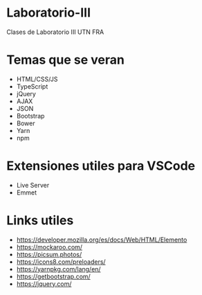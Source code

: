 # Laboratorio-III
Clases de Laboratorio III UTN FRA

# Temas que se veran
* HTML/CSS/JS
* TypeScript
* jQuery
* AJAX
* JSON
* Bootstrap
* Bower
* Yarn
* npm

# Extensiones utiles para VSCode
* Live Server
* Emmet

# Links utiles
* https://developer.mozilla.org/es/docs/Web/HTML/Elemento
* https://mockaroo.com/
* https://picsum.photos/
* https://icons8.com/preloaders/
* https://yarnpkg.com/lang/en/
* https://getbootstrap.com/
* https://jquery.com/
